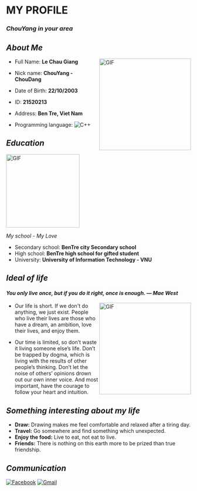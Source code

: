 
# **MY PROFILE**
### *ChouYang in your area*

## *About Me*
<img align="right" alt="GIF" height="250px" src="https://scontent.fsgn3-1.fna.fbcdn.net/v/t39.30808-6/269992654_1344341689321608_2087261231302269431_n.jpg?_nc_cat=107&ccb=1-5&_nc_sid=730e14&_nc_ohc=0Qi1cmILe6sAX-g4CgM&_nc_ht=scontent.fsgn3-1.fna&oh=00_AT9MRg0Fopg5-RmRDYK8d22UsJdFtD5zvPj93YzlFS9XaQ&oe=61D02200" />

- Full Name: **Le Chau Giang**

- Nick name: **ChouYang - ChouDang**

- Date of Birth: **22/10/2003**

- ID: **21520213**

- Address: **Ben Tre, Viet Nam**

- Programming language: ![C++](https://img.shields.io/badge/c++-%2300599C.svg?style=for-the-badge&logo=c%2B%2B&logoColor=white)

## *Education*
<img align="center" alt="GIF" height="200px" src="https://scontent.fsgn13-2.fna.fbcdn.net/v/t1.6435-9/145349790_1123071818115264_3647169281366938897_n.jpg?_nc_cat=109&ccb=1-5&_nc_sid=19026a&_nc_ohc=DwHGL8x0IoUAX8b-zqo&_nc_ht=scontent.fsgn13-2.fna&oh=00_AT8YQfqUEDD6i65QR6_QJ-PVbVxIKwjMW1dJoNJvM7w_nQ&oe=61F2930C" />

*My school - My Love*
- Secondary school:    **BenTre city Secondary school**
- High school:    **BenTre high school for gifted student**
- University: **University of Information Technology - VNU**

## *Ideal of life*
#### *You only live once, but if you do it right, once is enough. ― Mae West*
<img align="right" alt="GIF" height="250px" src="https://scontent.fsgn3-1.fna.fbcdn.net/v/t1.6435-9/129722206_1079772049111908_6505283186023192443_n.jpg?_nc_cat=111&ccb=1-5&_nc_sid=8bfeb9&_nc_ohc=xsSD5UakR5EAX9DxgzI&_nc_ht=scontent.fsgn3-1.fna&oh=00_AT8vv871XF3Lmf9Fiekq8B2vvP9PJLTIiIAEYsK-2DglnQ&oe=61F32CA9" />

- Our life is short. If we don't do anything, we just exist. People who live their lives are those who have a dream, an ambition, love their lives, and enjoy them.

- Our time is limited, so don’t waste it living someone else’s life. Don’t be trapped by dogma, which is living with the results of other people’s thinking. Don’t let the noise of others’ opinions drown out our own inner voice. And most important, have the courage to follow your heart and intuition.

## *Something interesting about my life*
- **Draw:** Drawing makes me feel comfortable and relaxed after a tiring day.
- **Travel:** Go somewhere and find something which unexpected.
- **Enjoy the food:** Live to eat, not eat to live.
- **Friends:** There is nothing on this earth more to be prized than true friendship.

## *Communication*
[![Facebook](https://img.shields.io/badge/Facebook-%231877F2.svg?style=for-the-badge&logo=Facebook&logoColor=white)](https://www.facebook.com/profile.php?id=100012373687202)
[![Gmail](https://img.shields.io/badge/Gmail-D14836?style=for-the-badge&logo=gmail&logoColor=white)](mailto:21520213@gm.uit.edu.vn)
